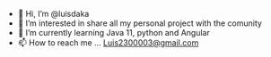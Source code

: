 - 👋 Hi, I’m @luisdaka
- 👀 I’m interested in share all my personal project with the comunity
- 🌱 I’m currently learning Java 11, python and Angular
- 📫 How to reach me ... Luis2300003@gmail.com
